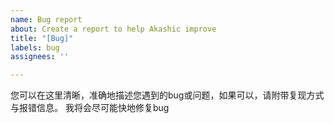 ```yaml
---
name: Bug report
about: Create a report to help Akashic improve
title: "[Bug]"
labels: bug
assignees: ''

---
```


您可以在这里清晰，准确地描述您遇到的bug或问题，如果可以，请附带复现方式与报错信息。
我将会尽可能快地修复bug
